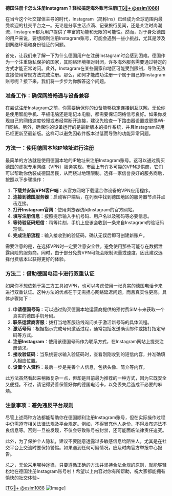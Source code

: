 **德国注册卡怎么注册Instagram？轻松搞定海外账号注册[[TG💪+ @esim1088](https://t.me/s/esim1088)]**

在当今这个社交媒体主导的时代，Instagram（简称Ins）已经成为全球范围内最受欢迎的社交平台之一。无论是分享生活点滴、记录旅行见闻，还是关注时尚潮流，Instagram都为用户提供了丰富的功能和无限的可能性。然而，对于身处德国的用户来说，要想顺利注册Instagram账号，可能会遇到一些小挑战，尤其是涉及到网络环境和身份验证的问题。

首先，让我们来了解一下为什么德国用户在注册Instagram时会感到困难。德国作为一个注重隐私保护的国家，其网络环境相对封闭，许多海外服务需要通过特定的方式才能正常访问。此外，Instagram在某些国家和地区可能受到限制，导致无法直接使用常规方法完成注册。那么，如何才能成功注册一个属于自己的Instagram账号呢？接下来，我们将一步步为你解答这个问题。

### 准备工作：确保网络畅通与设备兼容

在尝试注册Instagram之前，你需要确保你的设备能够稳定连接到互联网。无论你是使用智能手机、平板电脑还是笔记本电脑，都需要保证网络信号良好。如果你发现自己的网络速度较慢或者经常断开连接，建议先检查一下路由器设置或更换Wi-Fi网络。另外，确保你的设备运行的是最新版本的操作系统，并且Instagram应用已经更新至最新版。这样可以避免因软件版本过低而导致的功能异常问题。

### 方法一：使用德国本地IP地址进行注册

最简单的方法就是使用德国本地的IP地址来注册Instagram账号。这可以通过购买德国的虚拟专用网络（VPN）服务实现。市面上有许多可靠的VPN提供商，它们可以帮助你伪装成德国居民，从而绕过地理限制。选择一家信誉良好的服务商后，按照以下步骤操作：

1. **下载并安装VPN客户端**：从官方网站下载适合你设备的VPN应用程序。
2. **连接到德国服务器**：启动客户端后，在列表中找到德国地区的服务器节点并点击连接。
3. **打开Instagram官网**：使用浏览器访问Instagram的官方网站。
4. **填写注册信息**：按照提示输入手机号码、用户名以及密码等必要信息。
5. **等待验证码短信**：稍等片刻，手机上应该会收到一条来自Instagram的验证码短信。
6. **完成注册流程**：输入接收到的验证码，确认无误后即可创建新账户。

需要注意的是，在选择VPN时一定要注意安全性，避免使用那些可能存在数据泄露风险的服务商。同时，由于部分免费VPN可能会限制流量或速度，因此建议选择付费版本以获得更好的体验。

### 方法二：借助德国电话卡进行双重认证

如果你不想依赖于第三方工具如VPN，也可以考虑使用一张真实的德国电话卡来进行双重认证。这种方法的优点在于无需担心网络延迟问题，而且真实性更高。具体步骤如下：

1. **申请德国号码**：可以通过购买德国本地运营商提供的预付费SIM卡来获取一个真实的德国手机号码。
2. **联系运营商客服**：拨打当地客服热线询问关于激活新号码的具体流程。
3. **激活号码**：根据指示完成号码激活过程，通常包括发送确认邮件或拨打指定号码等方式。
4. **注册Instagram**：使用该德国号码作为联系方式，在Instagram网站上提交注册请求。
5. **接收验证码**：当系统要求输入验证码时，查看刚刚收到的短信内容，并准确填入相应位置。
6. **设置个人资料**：最后一步是完善个人信息，包括头像、简介等内容。

此方法虽然看起来稍微复杂一点，但却是目前最为推荐的一种方式，因为它既安全又便捷。不过，请记得妥善保管好你的德国电话卡，以免丢失后造成不必要的麻烦。

### 注意事项：避免违反平台规则

尽管上述两种方法都能帮助你在德国顺利注册Instagram账号，但在实际操作过程中仍需遵守相关法律法规及平台规定。例如，不得冒充他人身份、不得发布违法不良信息等。否则一旦被发现，不仅会导致账号被封禁，还可能面临法律责任追究。

此外，为了保护个人隐私，建议不要随意透露过多敏感信息给陌生人，尤其是在社交平台上交流时要保持警惕。如果遇到任何可疑情况，应及时向官方举报中心报告。

总之，无论采用哪种途径，只要遵循正确的方法并坚持合法合规的原则，就能够轻松地在德国注册Instagram账号啦！希望以上内容对你有所帮助，祝大家都能拥有愉快的社交体验~ 

[[TG💪+ @esim1088](https://t.me/s/esim1088) ![Image](https://i.postimg.cc/4NQfJmqS/Snipaste-2025-05-13-00-14-12.png)]